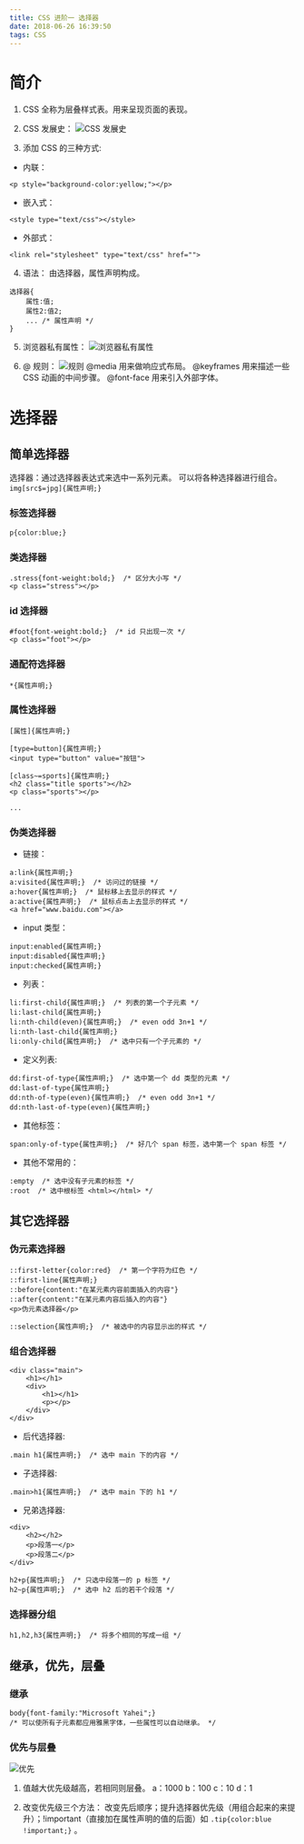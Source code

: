 ```yaml
---
title: CSS 进阶一 选择器
date: 2018-06-26 16:39:50
tags: CSS
---
```

# 简介
1. CSS 全称为层叠样式表。用来呈现页面的表现。

2. CSS 发展史：
![CSS 发展史](图1.PNG)

3. 添加 CSS 的三种方式:
- 内联：
```
<p style="background-color:yellow;"></p>
```

- 嵌入式：
```
<style type="text/css"></style>
```

- 外部式：
```
<link rel="stylesheet" type="text/css" href="">
```

4. 语法：
由选择器，属性声明构成。
```
选择器{
	属性:值;
	属性2:值2;
	... /* 属性声明 */
}
```

5. 浏览器私有属性：
![浏览器私有属性](图2.PNG) 

6. @ 规则：
![规则](图3.PNG)
@media 用来做响应式布局。
@keyframes 用来描述一些 CSS 动画的中间步骤。
@font-face 用来引入外部字体。

# 选择器
## 简单选择器
选择器：通过选择器表达式来选中一系列元素。
可以将各种选择器进行组合。`img[src$=jpg]{属性声明;}`
### 标签选择器
```
p{color:blue;}
```

### 类选择器
```
.stress{font-weight:bold;}  /* 区分大小写 */
<p class="stress"></p>
```

### id 选择器
```
#foot{font-weight:bold;}  /* id 只出现一次 */
<p class="foot"></p>
```

### 通配符选择器
```
*{属性声明;}
```

### 属性选择器
```
[属性]{属性声明;}

[type=button]{属性声明;}
<input type="button" value="按钮">

[class~=sports]{属性声明;}
<h2 class="title sports"></h2>
<p class="sports"></p>

...
```

### 伪类选择器
- 链接：
```
a:link{属性声明;}
a:visited{属性声明;}  /* 访问过的链接 */
a:hover{属性声明;}  /* 鼠标移上去显示的样式 */
a:active{属性声明;}  /* 鼠标点击上去显示的样式 */
<a href="www.baidu.com"></a>
```

- input 类型：
```
input:enabled{属性声明;}
input:disabled{属性声明;}
input:checked{属性声明;}
```

- 列表：
```
li:first-child{属性声明;}  /* 列表的第一个子元素 */
li:last-child{属性声明;}
li:nth-child(even){属性声明;}  /* even odd 3n+1 */
li:nth-last-child{属性声明;}
li:only-child{属性声明;}  /* 选中只有一个子元素的 */
```

- 定义列表:
```
dd:first-of-type{属性声明;}  /* 选中第一个 dd 类型的元素 */
dd:last-of-type{属性声明;}
dd:nth-of-type(even){属性声明;}  /* even odd 3n+1 */
dd:nth-last-of-type(even){属性声明;}
```

- 其他标签：
```
span:only-of-type{属性声明;}  /* 好几个 span 标签，选中第一个 span 标签 */
```

- 其他不常用的：
```
:empty  /* 选中没有子元素的标签 */
:root  /* 选中根标签 <html></html> */
```

## 其它选择器
### 伪元素选择器
```
::first-letter{color:red}  /* 第一个字符为红色 */
::first-line{属性声明;}
::before{content:"在某元素内容前面插入的内容"}
::after{content:"在某元素内容后插入的内容"}
<p>伪元素选择器</p>

::selection{属性声明;}  /* 被选中的内容显示出的样式 */
```

### 组合选择器
```
<div class="main">
	<h1></h1>
	<div>
		<h1></h1>
		<p></p>
	</div>
</div>
```
- 后代选择器:
```
.main h1{属性声明;}  /* 选中 main 下的内容 */
```

- 子选择器:
```
.main>h1{属性声明;}  /* 选中 main 下的 h1 */
```

- 兄弟选择器:
```
<div>
	<h2></h2>
	<p>段落一</p>
	<p>段落二</p>
</div>

h2+p{属性声明;}  /* 只选中段落一的 p 标签 */
h2~p{属性声明;}  /* 选中 h2 后的若干个段落 */
```

### 选择器分组
```
h1,h2,h3{属性声明;}  /* 将多个相同的写成一组 */ 
```

## 继承，优先，层叠
### 继承
```
body{font-family:"Microsoft Yahei";}  
/* 可以使所有子元素都应用雅黑字体，一些属性可以自动继承。 */
```

### 优先与层叠
![优先](图4.PNG)
1. 值越大优先级越高，若相同则层叠。
a：1000
b：100
c：10
d：1

2. 改变优先级三个方法：
改变先后顺序；提升选择器优先级（用组合起来的来提升）；!important（直接加在属性声明的值的后面）如 `.tip{color:blue !important;}` 。